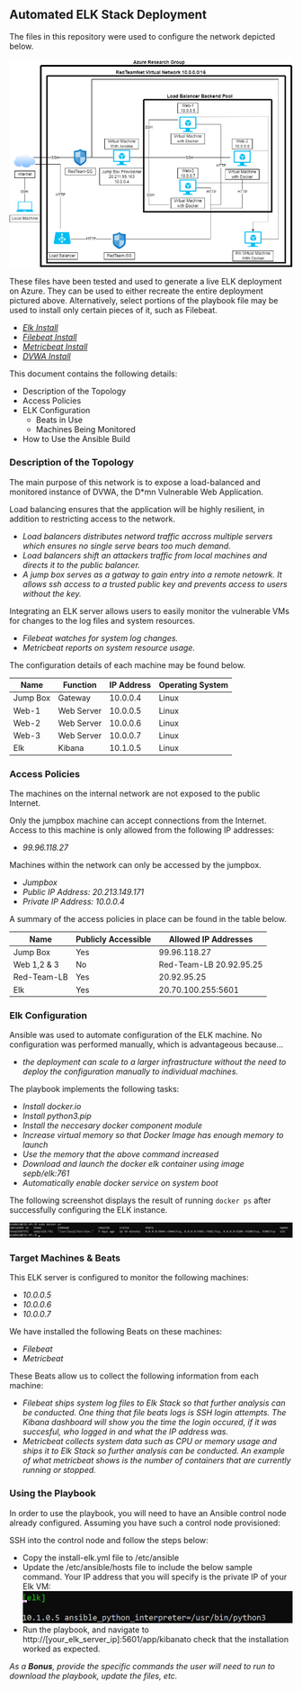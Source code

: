 ## Automated ELK Stack Deployment

The files in this repository were used to configure the network depicted below.

![Network Diagram](https://github.com/wbenson2/GA-Tech-Projects/blob/main/Diagrams/AzureNetworkGroupwithDocker.png)

These files have been tested and used to generate a live ELK deployment on Azure. They can be used to either recreate the entire deployment pictured above. Alternatively, select portions of the playbook file may be used to install only certain pieces of it, such as Filebeat.

  - _[Elk Install](https://github.com/wbenson2/GA-Tech-Projects/blob/main/Ansible/Intall-elk.yml.txt)_
  - _[Filebeat Install](https://github.com/wbenson2/GA-Tech-Projects/blob/main/Ansible/filebeat-playbook.yml.txt)_
  - _[Metricbeat Install](https://github.com/wbenson2/GA-Tech-Projects/blob/main/Ansible/metricbeat-playbook.yml.txt)_
  - _[DVWA Install](https://github.com/wbenson2/GA-Tech-Projects/blob/main/Ansible/dvwa_playbook.yml.txt)_

This document contains the following details:
- Description of the Topology
- Access Policies
- ELK Configuration
  - Beats in Use
  - Machines Being Monitored
- How to Use the Ansible Build


### Description of the Topology

The main purpose of this network is to expose a load-balanced and monitored instance of DVWA, the D*mn Vulnerable Web Application.

Load balancing ensures that the application will be highly resilient, in addition to restricting access to the network.
- _Load balancers distributes netword traffic accross multiple servers which ensures no single serve bears too much demand._
- _Load balancers shift an attackers traffic from local machines and directs it to the public balancer._ 
- _A jump box serves as a gatway to gain entry into a remote netowrk. It allows ssh access to a trusted public key and prevents access to users without the key._

Integrating an ELK server allows users to easily monitor the vulnerable VMs for changes to the log files and system resources.
- _Filebeat watches for system log changes._
- _Metricbeat reports on system resource usage._

The configuration details of each machine may be found below.

| Name     | Function    | IP Address | Operating System |
|----------|-------------|------------|------------------|
| Jump Box | Gateway     | 10.0.0.4   | Linux            |
| Web-1    | Web Server  | 10.0.0.5   | Linux            |
| Web-2    | Web Server  | 10.0.0.6   | Linux            |   
| Web-3    | Web Server  | 10.0.0.7   | Linux            |
| Elk      | Kibana      | 10.1.0.5   | Linux            |

### Access Policies

The machines on the internal network are not exposed to the public Internet. 

Only the jumpbox machine can accept connections from the Internet. Access to this machine is only allowed from the following IP addresses:
- _99.96.118.27_

Machines within the network can only be accessed by the jumpbox.
- _Jumpbox_
- _Public IP Address: 20.213.149.171_
- _Private IP Address: 10.0.0.4_

A summary of the access policies in place can be found in the table below.

| Name        | Publicly Accessible | Allowed IP Addresses    |
|-------------|---------------------|-------------------------|
| Jump Box    | Yes                 | 99.96.118.27            |
| Web 1,2 & 3 | No                  | Red-Team-LB 20.92.95.25 |
| Red-Team-LB | Yes                 | 20.92.95.25             |
| Elk         | Yes                 | 20.70.100.255:5601      |

### Elk Configuration

Ansible was used to automate configuration of the ELK machine. No configuration was performed manually, which is advantageous because...
- _the deployment can scale to a larger infrastructure without the need to deploy the configuration manually to individual machines._

The playbook implements the following tasks:
- _Install docker.io_
- _Install python3.pip_
- _Install the neccesary docker component module_
- _Increase virtual memory so that Docker Image has enough memory to launch_ 
- _Use the memory that the above command increased_
- _Download and launch the docker elk container using image sepb/elk:761_
- _Automatically enable docker service on system boot_

The following screenshot displays the result of running `docker ps` after successfully configuring the ELK instance.

![Docker Container Snapshot](https://github.com/wbenson2/GA-Tech-Projects/blob/main/Images/elk-docker-image-snapshot.png)

### Target Machines & Beats
This ELK server is configured to monitor the following machines:
- _10.0.0.5_
- _10.0.0.6_
- _10.0.0.7_

We have installed the following Beats on these machines:
- _Filebeat_
- _Metricbeat_

These Beats allow us to collect the following information from each machine:
- _Filebeat ships system log files to Elk Stack so that further analysis can be conducted. One thing that file beats logs is SSH login attempts. The Kibana dashboard will show you the time the login occured, if it was succesful, who logged in and what the IP address was._
- _Metricbeat collects system data such as CPU or memory usage and ships it to Elk Stack so further analysis can be conducted. An example of what metricbeat shows is the number of containers that are currently running or stopped._

### Using the Playbook
In order to use the playbook, you will need to have an Ansible control node already configured. Assuming you have such a control node provisioned: 

SSH into the control node and follow the steps below:
- Copy the install-elk.yml file to /etc/ansible
- Update the /etc/ansible/hosts file to include the below sample command. Your IP address that you will specify is the private IP of your Elk VM:
![Ansible Host File Elk Configure](https://github.com/wbenson2/GA-Tech-Projects/blob/main/Images/elk_configure.png) 
- Run the playbook, and navigate to http://[your_elk_server_ip]:5601/app/kibanato check that the installation worked as expected.

_As a **Bonus**, provide the specific commands the user will need to run to download the playbook, update the files, etc._